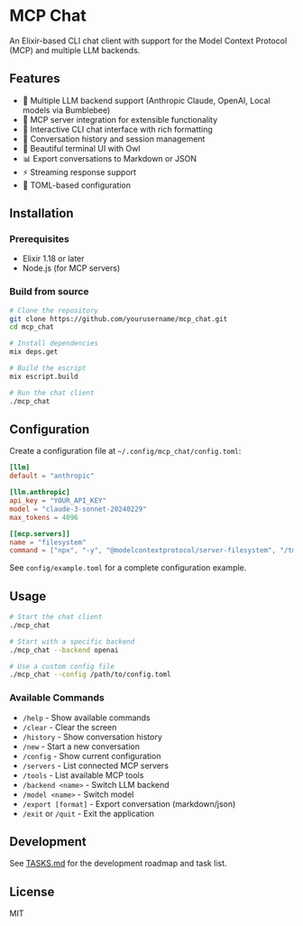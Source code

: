 # MCP Chat

An Elixir-based CLI chat client with support for the Model Context Protocol (MCP) and multiple LLM backends.

## Features

- 🤖 Multiple LLM backend support (Anthropic Claude, OpenAI, Local models via Bumblebee)
- 🔌 MCP server integration for extensible functionality
- 💬 Interactive CLI chat interface with rich formatting
- 📝 Conversation history and session management
- 🎨 Beautiful terminal UI with Owl
- 📊 Export conversations to Markdown or JSON
- ⚡ Streaming response support
- 🔧 TOML-based configuration

## Installation

### Prerequisites

- Elixir 1.18 or later
- Node.js (for MCP servers)

### Build from source

```bash
# Clone the repository
git clone https://github.com/yourusername/mcp_chat.git
cd mcp_chat

# Install dependencies
mix deps.get

# Build the escript
mix escript.build

# Run the chat client
./mcp_chat
```

## Configuration

Create a configuration file at `~/.config/mcp_chat/config.toml`:

```toml
[llm]
default = "anthropic"

[llm.anthropic]
api_key = "YOUR_API_KEY"
model = "claude-3-sonnet-20240229"
max_tokens = 4096

[[mcp.servers]]
name = "filesystem"
command = ["npx", "-y", "@modelcontextprotocol/server-filesystem", "/tmp"]
```

See `config/example.toml` for a complete configuration example.

## Usage

```bash
# Start the chat client
./mcp_chat

# Start with a specific backend
./mcp_chat --backend openai

# Use a custom config file
./mcp_chat --config /path/to/config.toml
```

### Available Commands

- `/help` - Show available commands
- `/clear` - Clear the screen
- `/history` - Show conversation history
- `/new` - Start a new conversation
- `/config` - Show current configuration
- `/servers` - List connected MCP servers
- `/tools` - List available MCP tools
- `/backend <name>` - Switch LLM backend
- `/model <name>` - Switch model
- `/export [format]` - Export conversation (markdown/json)
- `/exit` or `/quit` - Exit the application

## Development

See [TASKS.md](TASKS.md) for the development roadmap and task list.

## License

MIT

